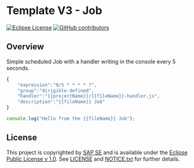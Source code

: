 # Template V3 - Job

[![Eclipse License](http://img.shields.io/badge/license-Eclipse-brightgreen.svg)](LICENSE)
[![GitHub contributors](https://img.shields.io/github/contributors/dirigiblelabs/template-v3-job.svg)](https://github.com/dirigiblelabs/template-v3-job/graphs/contributors)


## Overview

Simple scheduled Job with a handler writing in the console every 5 seconds.
```javascript
{
	"expression":"0/5 * * * * ?",
	"group":"dirigible-defined",
	"handler":"{{projectName}}/{{fileName}}-handler.js",
	"description":"{{fileName}} Job"
}
```

```javascript
console.log("Hello from the {{fileName}} Job");
```

## License

This project is copyrighted by [SAP SE](http://www.sap.com/) and is available under the [Eclipse Public License v 1.0](https://www.eclipse.org/legal/epl-v10.html). See [LICENSE](LICENSE) and [NOTICE.txt](NOTICE.txt) for further details.

